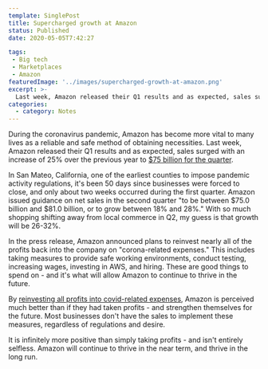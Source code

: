```yaml
---
template: SinglePost
title: Supercharged growth at Amazon
status: Published
date: 2020-05-05T7:42:27
tags:
 - Big tech
 - Marketplaces
 - Amazon
featuredImage: '../images/supercharged-growth-at-amazon.png'
excerpt: >-
  Last week, Amazon released their Q1 results and as expected, sales surged with an increase of 25% over the previous year to $75 billion for the quarter. By reinvesting all profits into covid-related expenses, Amazon is perceived much better than if they had taken profits - and strengthen themselves for the future. It is infinitely more positive than simply taking profits - and isn't entirely selfless. Amazon will continue to thrive in the near term, and thrive in the long run.
categories:
  - category: Notes
---
```

During the coronavirus pandemic, Amazon has become more vital to many lives as a reliable and safe method of obtaining necessities. Last week, Amazon released their Q1 results and as expected, sales surged with an increase of 25% over the previous year to [$75 billion for the quarter](https://ir.aboutamazon.com/news-release/news-release-details/2020/Amazoncom-Announces-First-Quarter/default.aspx).

In San Mateo, California, one of the earliest counties to impose pandemic activity regulations, it's been 50 days since businesses were forced to close, and only about two weeks occurred during the first quarter. Amazon issued guidance on net sales in the second quarter "to be between $75.0 billion and $81.0 billion, or to grow between 18% and 28%." With so much shopping shifting away from local commerce in Q2, my guess is that growth will be 26-32%.

In the press release, Amazon announced plans to reinvest nearly all of the profits back into the company on "corona-related expenses." This includes taking measures to provide safe working environments, conduct testing, increasing wages, investing in AWS, and hiring. These are good things to spend on - and it's what will allow Amazon to continue to thrive in the future.

By [reinvesting all profits into covid-related expenses](https://snacks.robinhood.com/newsletters/7lAyqtqNIjryLcrbEsE1lA/), Amazon is perceived much better than if they had taken profits - and strengthen themselves for the future. Most businesses don't have the sales to implement these measures, regardless of regulations and desire.

It is infinitely more positive than simply taking profits - and isn't entirely selfless. Amazon will continue to thrive in the near term, and thrive in the long run.
